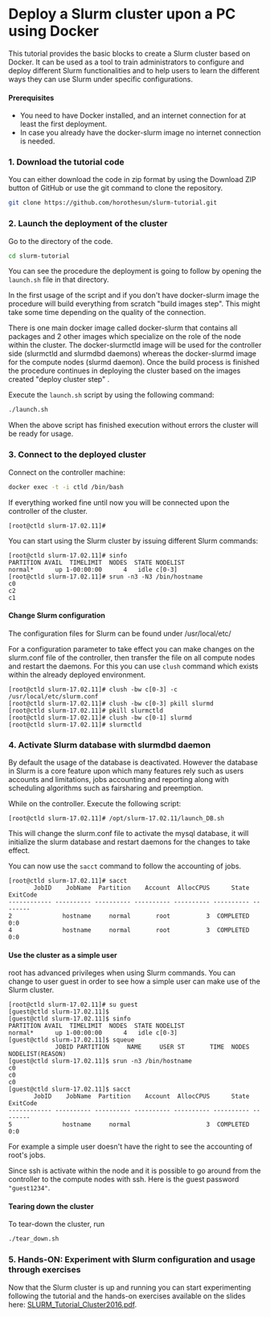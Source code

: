 # Deploy a Slurm cluster upon a PC using Docker

This tutorial provides the basic blocks to create a Slurm cluster based on Docker.
It can be used as a tool to train administrators to configure and deploy different Slurm functionalities and to help users to learn the different ways they can use Slurm under specific configurations.

#### Prerequisites

- You need to have Docker installed, and an internet connection for at least the first deployment.
- In case you already have the docker-slurm image no internet connection is needed.

### 1. Download the tutorial code

You can either download the code in zip format by using the Download ZIP button of GitHub or use the git command to clone the repository.

```bash
git clone https://github.com/horothesun/slurm-tutorial.git
```

### 2. Launch the deployment of the cluster

Go to the directory of the code.

```bash
cd slurm-tutorial
```

You can see the procedure the deployment is going to follow by opening the `launch.sh` file in that directory.

In the first usage of the script and if you don't have docker-slurm image the procedure will build everything from scratch "build images step".
This might take some time depending on the quality of the connection.

There is one main docker image called docker-slurm that contains all packages and 2 other images which specialize on the role of the node within the cluster.
The docker-slurmctld image will be used for the controller side (slurmctld and slurmdbd daemons) whereas the docker-slurmd image for the compute nodes (slurmd daemon).
Once the build process is finished the procedure continues in deploying the cluster based on the images created "deploy cluster step" .

Execute the `launch.sh` script by using the following command:

```bash
./launch.sh
```

When the above script has finished execution without errors the cluster will be ready for usage.

### 3. Connect to the deployed cluster

Connect on the controller machine:

```bash
docker exec -t -i ctld /bin/bash
```

If everything worked fine until now you will be connected upon the controller of the cluster.

```
[root@ctld slurm-17.02.11]#
```

You can start using the Slurm cluster by issuing different Slurm commands:

```
[root@ctld slurm-17.02.11]# sinfo
PARTITION AVAIL  TIMELIMIT  NODES  STATE NODELIST
normal*      up 1-00:00:00      4   idle c[0-3]
[root@ctld slurm-17.02.11]# srun -n3 -N3 /bin/hostname
c0
c2
c1
```

#### Change Slurm configuration

The configuration files for Slurm can be found under /usr/local/etc/

For a configuration parameter to take effect you can make changes on the slurm.conf file of the controller, then transfer the file on all compute nodes and restart the daemons. For this you can use `clush` command which exists within the already deployed environment.

```
[root@ctld slurm-17.02.11]# clush -bw c[0-3] -c /usr/local/etc/slurm.conf
[root@ctld slurm-17.02.11]# clush -bw c[0-3] pkill slurmd
[root@ctld slurm-17.02.11]# pkill slurmctld
[root@ctld slurm-17.02.11]# clush -bw c[0-1] slurmd
[root@ctld slurm-17.02.11]# slurmctld
```

### 4. Activate Slurm database with slurmdbd daemon

By default the usage of the database is deactivated. However the database in Slurm is a core feature upon which many features rely such as users accounts and limitations, jobs accounting and reporting along with scheduling algorithms such as fairsharing and preemption.

While on the controller. Execute the following script:

```
[root@ctld slurm-17.02.11]# /opt/slurm-17.02.11/launch_DB.sh
```

This will change the slurm.conf file to activate the mysql database, it will initialize the slurm database and restart daemons for the changes to take effect.

You can now use the `sacct` command to follow the accounting of jobs.

```
[root@ctld slurm-17.02.11]# sacct
       JobID    JobName  Partition    Account  AllocCPUS      State ExitCode 
------------ ---------- ---------- ---------- ---------- ---------- -------- 
2              hostname     normal       root          3  COMPLETED      0:0 
4              hostname     normal       root          3  COMPLETED      0:0 
```

#### Use the cluster as a simple user

root has advanced privileges when using Slurm commands. You can change to user guest in order to see how a simple user can make use of the Slurm cluster.

```
[root@ctld slurm-17.02.11]# su guest
[guest@ctld slurm-17.02.11]$
[guest@ctld slurm-17.02.11]$ sinfo
PARTITION AVAIL  TIMELIMIT  NODES  STATE NODELIST
normal*      up 1-00:00:00      4   idle c[0-3]
[guest@ctld slurm-17.02.11]$ squeue
             JOBID PARTITION     NAME     USER ST       TIME  NODES NODELIST(REASON)
[guest@ctld slurm-17.02.11]$ srun -n3 /bin/hostname
c0
c0
c0
[guest@ctld slurm-17.02.11]$ sacct
       JobID    JobName  Partition    Account  AllocCPUS      State ExitCode 
------------ ---------- ---------- ---------- ---------- ---------- -------- 
5              hostname     normal                     3  COMPLETED      0:0 
```

For example a simple user doesn't have the right to see the accounting of root's jobs.

Since ssh is activate within the node and it is possible to go around from the controller to the compute nodes with ssh. Here is the guest password `"guest1234"`.

#### Tearing down the cluster

To tear-down the cluster, run

```bash
./tear_down.sh
```

### 5. Hands-ON: Experiment with Slurm configuration and usage through exercises

Now that the Slurm cluster is up and running you can start experimenting following the tutorial and the hands-on exercises available on the slides here: [SLURM_Tutorial_Cluster2016.pdf](https://github.com/RJMS-Bull/slurm-tutorial/blob/master/SLURM_Tutorial_Cluster2016.pdf).
